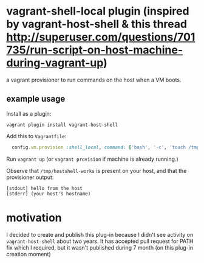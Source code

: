 # vagrant-shell-local plugin (inspired by vagrant-host-shell & this thread http://superuser.com/questions/701735/run-script-on-host-machine-during-vagrant-up)

a vagrant provisioner to run commands on the host when a VM boots.

## example usage

Install as a plugin:

```
vagrant plugin install vagrant-host-shell
```

Add this to `Vagrantfile`:

```ruby
  config.vm.provision :shell_local, command: ['bash', '-c', 'touch /tmp/hostshell-works && echo hello from the host && hostname 1>&2']
```

Run `vagrant up` (or `vagrant provision` if machine is already running.)

Observe that `/tmp/hostshell-works` is present on your host, and that the provisioner output:

```
[stdout] hello from the host
[stderr] (your host's hostname)
```

# motivation

I decided to create and publish this plug-in because I didn't see activity on `vagrant-host-shell` about two years. It has accepted pull request for PATH fix which I required, but it wasn't published during 7 month (on this plug-in creation moment)

